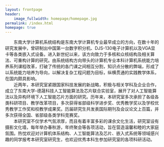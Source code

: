 ```yaml
---
layout: frontpage
header:
    image_fullwidth: homepage/homepage.jpg
permalink: /index.html
homepage: true
---
```


&emsp;&emsp;东南大学计算机系统结构是东南大学计算机专业最早成立的方向，在数十年的研究发展中，曾研制出中国第一台数字积分机、DJS-130电子计算机以及VGA显卡等各类嵌入式设备。进入新世纪以来，该方向致力于多核和众核结构及相关算法、可重构计算的研究。由系统结构方向带头的计算机专业本科计算机系统能力培养系列课程改革，打破了传统的各门课之间相互分割，知识点分散的弊端，形成了以系统能力培养为导向，以解决复杂工程问题为目标，纵横贯通的实践教学体系，在国内颇具影响。<br>
&emsp;&emsp;近两年，本研究室紧跟国家科技发展的新战略，积极与相关学科及企业合作，成立了东南大学-德晟科技人工智能算法及芯片联合实验室，展开了对人工智能算法以及异构环境下人工智能芯片方面的研究。历年来，本研究室多次承担了各级各类科研项目、教学改革项目，多次获得省部级科学进步奖、优秀教学奖以及学校优秀教学工作奖和校教学成果奖。历届研究生共发表国际期刊及会议论文上百篇，并多次获得全国、省部级各类学科竞赛奖。<br>
&emsp;&emsp;本研究室不仅学术气氛浓厚，而且有着丰富多彩的课余文化生活，研究室设有摄影文化墙，每年举办春秋游，年终聚会等各项活动，旨在营造温馨和睦的大家庭氛围。热忱欢迎对计算机体系结构、人工智能算法及芯片、嵌入式系统等领域感兴趣的同学报考本研究室研究生，也欢迎优秀本科生参加研究室的各项科研活动。
